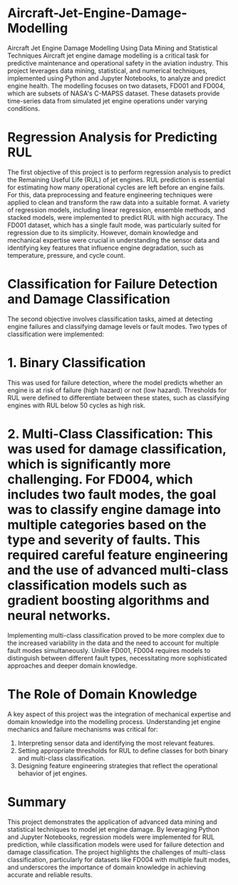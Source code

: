 # Aircraft-Jet-Engine-Damage-Modelling

Aircraft Jet Engine Damage Modelling Using Data Mining and Statistical Techniques
Aircraft jet engine damage modelling is a critical task for predictive maintenance and operational safety in the aviation industry. This project leverages data mining, statistical, and numerical techniques, implemented using Python and Jupyter Notebooks, to analyze and predict engine health. The modelling focuses on two datasets, FD001 and FD004, which are subsets of NASA's C-MAPSS dataset. These datasets provide time-series data from simulated jet engine operations under varying conditions.

# Regression Analysis for Predicting RUL
The first objective of this project is to perform regression analysis to predict the Remaining Useful Life (RUL) of jet engines. RUL prediction is essential for estimating how many operational cycles are left before an engine fails. For this, data preprocessing and feature engineering techniques were applied to clean and transform the raw data into a suitable format. A variety of regression models, including linear regression, ensemble methods, and stacked models, were implemented to predict RUL with high accuracy. The FD001 dataset, which has a single fault mode, was particularly suited for regression due to its simplicity. However, domain knowledge and mechanical expertise were crucial in understanding the sensor data and identifying key features that influence engine degradation, such as temperature, pressure, and cycle count.

# Classification for Failure Detection and Damage Classification
The second objective involves classification tasks, aimed at detecting engine failures and classifying damage levels or fault modes. Two types of classification were implemented:

# 1. Binary Classification 
This was used for failure detection, where the model predicts whether an engine is at risk of failure (high hazard) or not (low hazard). Thresholds for RUL were defined to differentiate between these states, such as classifying engines with RUL below 50 cycles as high risk.

# 2. Multi-Class Classification: This was used for damage classification, which is significantly more challenging. For FD004, which includes two fault modes, the goal was to classify engine damage into multiple categories based on the type and severity of faults. This required careful feature engineering and the use of advanced multi-class classification models such as gradient boosting algorithms and neural networks.
Implementing multi-class classification proved to be more complex due to the increased variability in the data and the need to account for multiple fault modes simultaneously. Unlike FD001, FD004 requires models to distinguish between different fault types, necessitating more sophisticated approaches and deeper domain knowledge.

# The Role of Domain Knowledge
A key aspect of this project was the integration of mechanical expertise and domain knowledge into the modelling process. Understanding jet engine mechanics and failure mechanisms was critical for:
1. Interpreting sensor data and identifying the most relevant features.
2. Setting appropriate thresholds for RUL to define classes for both binary and multi-class classification.
3. Designing feature engineering strategies that reflect the operational behavior of jet engines.

# Summary
This project demonstrates the application of advanced data mining and statistical techniques to model jet engine damage. By leveraging Python and Jupyter Notebooks, regression models were implemented for RUL prediction, while classification models were used for failure detection and damage classification. The project highlights the challenges of multi-class classification, particularly for datasets like FD004 with multiple fault modes, and underscores the importance of domain knowledge in achieving accurate and reliable results.
